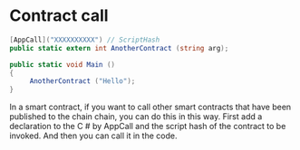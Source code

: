 # Contract call

```c#
[AppCall]("XXXXXXXXXX") // ScriptHash
public static extern int AnotherContract (string arg);

public static void Main ()
{
     AnotherContract ("Hello");
}
```

In a smart contract, if you want to call other smart contracts that have been published to the chain chain, you can do this in this way. First add a declaration to the C # by AppCall and the script hash of the contract to be invoked. And then you can call it in the code.
